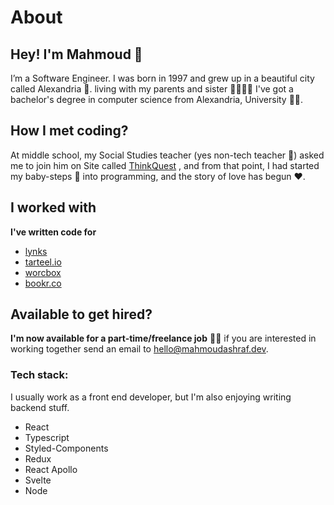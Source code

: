 # About 

## Hey! I'm Mahmoud 👋

I’m a Software Engineer. 
I was born in 1997 and grew up in a beautiful city called Alexandria 🌊. 
living with my parents and sister 👨‍👩‍👧‍👦
I've got a bachelor's degree in computer science from Alexandria, University 👨‍🎓.

## How I met coding?

At middle school, my Social Studies teacher (yes non-tech teacher 🤷) asked me to join him on Site called 
[ThinkQuest](https://en.wikipedia.org/wiki/Oracle_Thinkquest)
, and from that point, I had started my baby-steps 🐣 into programming, and the story of love has begun ❤️.

## I worked with

**I've written code for** 

- [lynks](https://lynks.com)
- [tarteel.io](https://tarteel.io/)
- [worcbox](https://worcbox.com/en)
- [bookr.co](https://bookr.co/)

## Available to get hired?

**I'm now available for a part-time/freelance job** 👷‍♂️ 
if you are interested in working together send an email to [hello@mahmoudashraf.dev](mailto:hello@mahmoudashraf.dev).

### Tech stack:

I usually work as a front end developer, but I'm also enjoying writing backend stuff.

- React
- Typescript
- Styled-Components
- Redux
- React Apollo
- Svelte
- Node
